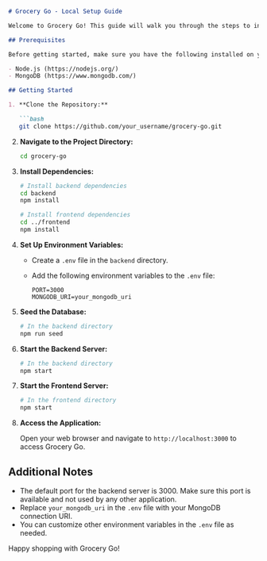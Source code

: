 

```markdown
# Grocery Go - Local Setup Guide

Welcome to Grocery Go! This guide will walk you through the steps to initialize and run the project on your local machine.

## Prerequisites

Before getting started, make sure you have the following installed on your system:

- Node.js (https://nodejs.org/)
- MongoDB (https://www.mongodb.com/)

## Getting Started

1. **Clone the Repository:**

   ```bash
   git clone https://github.com/your_username/grocery-go.git
   ```

2. **Navigate to the Project Directory:**

   ```bash
   cd grocery-go
   ```

3. **Install Dependencies:**

   ```bash
   # Install backend dependencies
   cd backend
   npm install

   # Install frontend dependencies
   cd ../frontend
   npm install
   ```

4. **Set Up Environment Variables:**

   - Create a `.env` file in the `backend` directory.
   - Add the following environment variables to the `.env` file:

     ```plaintext
     PORT=3000
     MONGODB_URI=your_mongodb_uri
     ```

5. **Seed the Database:**

   ```bash
   # In the backend directory
   npm run seed
   ```

6. **Start the Backend Server:**

   ```bash
   # In the backend directory
   npm start
   ```

7. **Start the Frontend Server:**

   ```bash
   # In the frontend directory
   npm start
   ```

8. **Access the Application:**

   Open your web browser and navigate to `http://localhost:3000` to access Grocery Go.

## Additional Notes

- The default port for the backend server is 3000. Make sure this port is available and not used by any other application.
- Replace `your_mongodb_uri` in the `.env` file with your MongoDB connection URI.
- You can customize other environment variables in the `.env` file as needed.

Happy shopping with Grocery Go!
```
